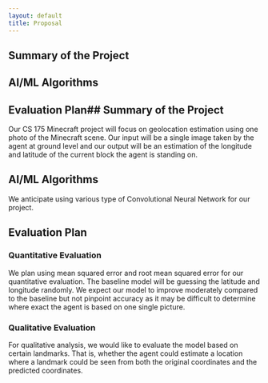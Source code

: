 ```yaml
---
layout: default
title: Proposal
---
```


## Summary of the Project

## AI/ML Algorithms

## Evaluation Plan## Summary of the Project
Our CS 175 Minecraft project will focus on geolocation estimation 
using one photo of the Minecraft scene. Our input will be a single image 
taken by the agent at ground level and our output will be an estimation 
of the longitude and latitude of the current block the agent is standing on. 

## AI/ML Algorithms
We anticipate using various type of Convolutional Neural Network for our project.

## Evaluation Plan
### Quantitative Evaluation
We plan using mean squared error and root mean squared error 
for our quantitative evaluation. The baseline model will be guessing 
the latitude and longitude randomly. We expect our model to improve 
moderately compared to the baseline but not pinpoint accuracy as it may 
be difficult to determine where exact the agent is based on one single picture.

### Qualitative Evaluation
For qualitative analysis, we would like to evaluate the model based on 
certain landmarks. That is, whether the agent could estimate a location 
where a landmark could be seen from both the original coordinates and the 
predicted coordinates. 


